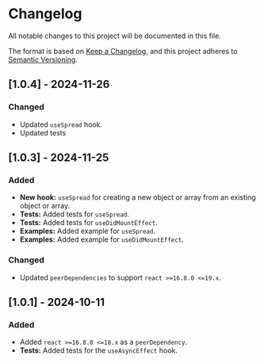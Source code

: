 # Changelog

All notable changes to this project will be documented in this file.

The format is based on [Keep a Changelog](https://keepachangelog.com/), and this project adheres to [Semantic Versioning](https://semver.org/).

## [1.0.4] - 2024-11-26

### Changed

- Updated `useSpread` hook.
- Updated tests

## [1.0.3] - 2024-11-25

### Added

- **New hook:** `useSpread` for creating a new object or array from an existing object or array.
- **Tests:** Added tests for `useSpread`.
- **Tests:** Added tests for `useDidMountEffect`.
- **Examples:** Added example for `useSpread`.
- **Examples:** Added example for `useDidMountEffect`.

### Changed

- Updated `peerDependencies` to support `react >=16.8.0 <=19.x`.

## [1.0.1] - 2024-10-11

### Added

- Added `react >=16.8.0 <=18.x` as a `peerDependency`.
- **Tests:** Added tests for the `useAsyncEffect` hook.
